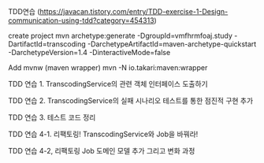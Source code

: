 
TDD연습 (https://javacan.tistory.com/entry/TDD-exercise-1-Design-communication-using-tdd?category=454313)

create project
mvn archetype:generate -DgroupId=vmfhrmfoaj.study -DartifactId=transcoding -DarchetypeArtifactId=maven-archetype-quickstart -DarchetypeVersion=1.4 -DinteractiveMode=false

Add mvnw (maven wrapper)
mvn -N io.takari:maven:wrapper

TDD 연습 1. TranscodingService의 관련 객체 인터페이스 도출하기

TDD 연습 2. TranscodingService의 실패 시나리오 테스트를 통한 점진적 구현 추가

TDD 연습 3. 테스트 코드 정리

TDD 연습 4-1. 리팩토링! TranscodingService와 Job을 바꿔라!

TDD 연습 4-2, 리팩토링 Job 도메인 모델 추가 그리고 변화 과정